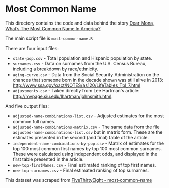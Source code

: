 # Most Common Name

This directory contains the code and data behind the story [Dear Mona, What’s The Most Common Name In America?](http://fivethirtyeight.com/features/whats-the-most-common-name-in-america/)

The main script file is `most-common-name.R`

There are four input files:

* `state-pop.csv` - Total population and Hispanic population by state.
* `surnames.csv` - Data on surnames from the U.S. Census Bureau, including a breakdown by race/ethnicity.
* `aging-curve.csv` - Data from the Social Security Administration on the chances that someone born in the decade shown was still alive in 2013: http://www.ssa.gov/oact/NOTES/as120/LifeTables_Tbl_7.html
* `adjustments.csv` - Taken directly from Lee Hartman's article: http://mypage.siu.edu/lhartman/johnsmith.html.

And five output files:

* `adjusted-name-combinations-list.csv` - Adjusted estimates for the most common full names.
* `adjusted-name-combinations-matrix.csv` - The same data from the file `adjusted-name-combinations-list.csv` but in matrix form. These are the estimates presented in the second (and final) table of the article.
* `independent-name-combinations-by-pop.csv` - Matrix of estimates for the top 100 most common first names by top 100 most common surnames. These were calculated using independent odds, and displayed in the first table presented in the article.
* `new-top-firstNames.csv` - Final estimated ranking of top first names.
* `new-top-surnames.csv` - Final estimated ranking of top surnames.


This dataset was scraped from [FiveThirtyEight - most-common-name](https://github.com/fivethirtyeight/data/tree/master/most-common-name)